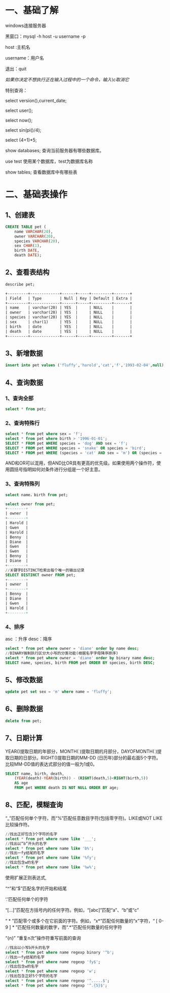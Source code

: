 # 一、基础了解

windows连接服务器

黑窗口：mysql -h host -u username -p

host :主机名

username：用户名

退出：quit

*如果你决定不想执行正在输入过程中的一个命令，输入\c取消它*

特别查询：

select version(),current_date;

select user();

select now();

select sin(pi()/4);

select (4+1)*5;	

show databases;	查询当前服务器有哪些数据库。

use test	使用某个数据库，test为数据库名称

show tables;	查看数据库中有哪些表



# 二、基础表操作

## 1、创建表

~~~sql
CREATE TABLE pet (
    name VARCHAR(20), 
    owner VARCHAR(20),
    species VARCHAR(20), 
    sex CHAR(1), 
    birth DATE, 
    death DATE);
~~~

## 2、查看表结构

~~~sql
describe pet;
~~~

~~~txt
+---------+-------------+------+-----+---------+-------+
| Field   | Type        | Null | Key | Default | Extra |
+---------+-------------+------+-----+---------+-------+
| name    | varchar(20) | YES  |     | NULL    |       |
| owner   | varchar(20) | YES  |     | NULL    |       |
| species | varchar(20) | YES  |     | NULL    |       |
| sex     | char(1)     | YES  |     | NULL    |       |
| birth   | date        | YES  |     | NULL    |       |
| death   | date        | YES  |     | NULL    |       |
+---------+-------------+------+-----+---------+-------+
~~~



## 3、新增数据

~~~sql
insert into pet values ('fluffy','harold','cat','f','1993-02-04',null);
~~~



## 4、查询数据

### 1、查询全部

~~~sql
select * from pet;
~~~

### 2、查询特殊行

~~~sql
select * from pet where sex = 'f';
select * from pet where birth > '1996-01-01';
SELECT * FROM pet WHERE species = 'dog' AND sex = 'f';
SELECT * FROM pet WHERE species = 'snake' OR species = 'bird';
SELECT * FROM pet WHERE (species = 'cat' AND sex = 'm') OR (species = 'dog' AND sex = 'f');

~~~

AND和OR可以混用，但AND比OR具有更高的优先级。如果使用两个操作符，使用圆括号指明如何对条件进行分组是一个好主意。

### 3、查询特殊列

~~~sql
select name，birth from pet;

select owner from pet;
+--------+
| owner  |
+--------+
| Harold |
| Gwen   |
| Harold |
| Benny  |
| Diane  |
| Gwen   |
| Gwen   |
| Benny  |
| Diane  |
+--------+
//关键字DISTINCT检索出每个唯一的输出记录
SELECT DISTINCT owner FROM pet;
+--------+
| owner  |
+--------+
| Benny  |
| Diane  |
| Gwen   |
| Harold |
+--------+

~~~

### 4、排序

asc ：升序	desc：降序

~~~sql
select * from pet where owner = 'diane' order by name desc;
//BINARY强制执行区分大小写的分类功能(根据名字字母降序排序)
select * from pet where owner = 'diane' order by binary name desc;
SELECT name, species, birth FROM pet ORDER BY species, birth DESC;

~~~



## 5、修改数据

~~~sql
update pet set sex = 'm' where name = 'fluffy';
~~~



## 6、删除数据

~~~sql
delete from pet;
~~~

## 7、日期计算

YEAR()提取日期的年部分，MONTH( )提取日期的月部分，DAYOFMONTH( )提取日期的日部分。RIGHT()提取日期的MM-DD  (日历年)部分的最右面5个字符。比较MM-DD值的表达式部分的值一般为1或0。

~~~sql
SELECT name, birth, death,
    (YEAR(death)-YEAR(birth)) - (RIGHT(death,5)<RIGHT(birth,5))
    AS age
    FROM pet WHERE death IS NOT NULL ORDER BY age;

~~~

## 8、匹配，模糊查询

“_”匹配任何单个字符，而“%”匹配任意数目字符(包括零字符)。LIKE或NOT LIKE比较操作符。

~~~sql
//找出正好包含3个字符的名字
select * from pet where name like '___';
//找出以“b”开头的名字
select * from pet where name like 'b%';
//找出一fy结尾的名字
select * from pet where name like '%fy';
//找出包含w的名字
select * from pet where name like '%w%';

~~~

使用扩展正则表达式,

“^”和“$”匹配名字的开始和结尾

‘.’匹配任何单个的字符

“[...]”匹配在方括号内的任何字符。例如，“[abc]”匹配“a”、“b”或“c”

“ *  ”匹配零个或多个在它前面的字符。例如，“x*”匹配任何数量的“x”字符，“ [ 0-9 ] * ”匹配任何数量的数字，而“.*”匹配任何数量的任何字符

“{n}” “重复n次”操作符重写前面的查询

~~~sql
//找出以小写b开头的名字
select * from pet where name regexp binary '^b';
//找出一fy结尾的名字
select * from pet where name regexp 'fy$';
//找出包含w的名字
select * from pet where name regexp 'w';
//找出包含正好5个字符的名字
select * from pet where name regexp '^.....$';
select * from pet where name regexp '^.{5}$';
~~~

